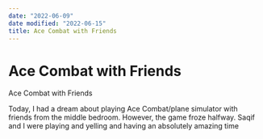 ```yaml
---
date: "2022-06-09"
date modified: "2022-06-15"
title: Ace Combat with Friends
---
```


# Ace Combat with Friends
Ace Combat with Friends

Today, I had a dream about playing Ace Combat/plane simulator with friends from the middle bedroom. However, the game froze halfway. Saqif and I were playing and yelling and having an absolutely amazing time
